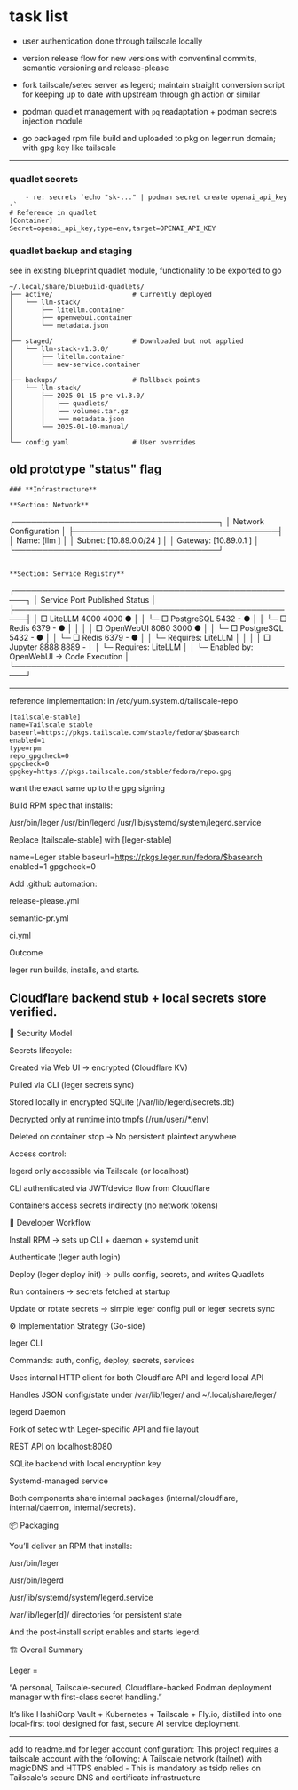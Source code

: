 # task list

- user authentication done through tailscale locally

- version release flow for new versions with conventinal commits, semantic versioning and release-please

- fork tailscale/setec server as legerd; maintain straight conversion script for keeping up to date with upstream through gh action or similar

- podman quadlet management with `pq` readaptation + podman secrets injection module

- go packaged rpm file build and uploaded to pkg on leger.run domain; with gpg key like tailscale

---

### quadlet secrets
```
    - re: secrets `echo "sk-..." | podman secret create openai_api_key -`
# Reference in quadlet
[Container]
Secret=openai_api_key,type=env,target=OPENAI_API_KEY
```


### quadlet backup and staging
see in existing blueprint quadlet module, functionality to be exported to go
```
~/.local/share/bluebuild-quadlets/
├── active/                    # Currently deployed
│   └── llm-stack/
│       ├── litellm.container
│       ├── openwebui.container
│       └── metadata.json
│
├── staged/                    # Downloaded but not applied
│   └── llm-stack-v1.3.0/
│       ├── litellm.container
│       └── new-service.container
│
├── backups/                   # Rollback points
│   └── llm-stack/
│       ├── 2025-01-15-pre-v1.3.0/
│       │   ├── quadlets/
│       │   ├── volumes.tar.gz
│       │   └── metadata.json
│       └── 2025-01-10-manual/
│
└── config.yaml                # User overrides
```

## old prototype "status" flag
```
### **Infrastructure**

**Section: Network**
```
┌─────────────────────────────────────┐
│ Network Configuration               │
├─────────────────────────────────────┤
│ Name:     [llm                    ] │
│ Subnet:   [10.89.0.0/24           ] │
│ Gateway:  [10.89.0.1              ] │
└─────────────────────────────────────┘
```

**Section: Service Registry**
```
┌────────────────────────────────────────────────────┐
│ Service                 Port    Published   Status │
├────────────────────────────────────────────────────┤
│ □ LiteLLM              4000    4000        ●      │
│ └─ □ PostgreSQL        5432    -           ●      │
│ └─ □ Redis             6379    -           ●      │
│                                                     │
│ □ OpenWebUI            8080    3000        ●      │
│ └─ □ PostgreSQL        5432    -           ●      │
│ └─ □ Redis             6379    -           ●      │
│ └─ Requires: LiteLLM                               │
│                                                     │
│ □ Jupyter              8888    8889        -      │
│ └─ Requires: LiteLLM                               │
│ └─ Enabled by: OpenWebUI → Code Execution         │
└────────────────────────────────────────────────────┘


---

reference implementation: 
in /etc/yum.system.d/tailscale-repo
```
[tailscale-stable]
name=Tailscale stable
baseurl=https://pkgs.tailscale.com/stable/fedora/$basearch
enabled=1
type=rpm
repo_gpgcheck=0
gpgcheck=0
gpgkey=https://pkgs.tailscale.com/stable/fedora/repo.gpg
```
want the exact same up to the gpg signing

Build RPM spec that installs:

/usr/bin/leger
/usr/bin/legerd
/usr/lib/systemd/system/legerd.service


Replace [tailscale-stable] with [leger-stable]

name=Leger stable
baseurl=https://pkgs.leger.run/fedora/$basearch
enabled=1
gpgcheck=0


Add .github automation:

release-please.yml

semantic-pr.yml

ci.yml

Outcome

leger run builds, installs, and starts.

Cloudflare backend stub + local secrets store verified.
---
🔐 Security Model

Secrets lifecycle:

Created via Web UI → encrypted (Cloudflare KV)

Pulled via CLI (leger secrets sync)

Stored locally in encrypted SQLite (/var/lib/legerd/secrets.db)

Decrypted only at runtime into tmpfs (/run/user/<UID>/*.env)

Deleted on container stop
→ No persistent plaintext anywhere

Access control:

legerd only accessible via Tailscale (or localhost)

CLI authenticated via JWT/device flow from Cloudflare

Containers access secrets indirectly (no network tokens)

🧰 Developer Workflow

Install RPM → sets up CLI + daemon + systemd unit

Authenticate (leger auth login)

Deploy (leger deploy init) → pulls config, secrets, and writes Quadlets

Run containers → secrets fetched at startup

Update or rotate secrets → simple leger config pull or leger secrets sync

⚙️ Implementation Strategy (Go-side)

leger CLI

Commands: auth, config, deploy, secrets, services

Uses internal HTTP client for both Cloudflare API and legerd local API

Handles JSON config/state under /var/lib/leger/ and ~/.local/share/leger/

legerd Daemon

Fork of setec with Leger-specific API and file layout

REST API on localhost:8080

SQLite backend with local encryption key

Systemd-managed service

Both components share internal packages (internal/cloudflare, internal/daemon, internal/secrets).

📦 Packaging

You’ll deliver an RPM that installs:

/usr/bin/leger

/usr/bin/legerd

/usr/lib/systemd/system/legerd.service

/var/lib/leger[d]/ directories for persistent state

And the post-install script enables and starts legerd.

🏗️ Overall Summary

Leger =

“A personal, Tailscale-secured, Cloudflare-backed Podman deployment manager with first-class secret handling.”

It’s like HashiCorp Vault + Kubernetes + Tailscale + Fly.io, distilled into one local-first tool designed for fast, secure AI service deployment.

---

add to readme.md for leger account configuration: This project requires a tailscale account with the following:
A Tailscale network (tailnet) with magicDNS and HTTPS enabled - This is mandatory as tsidp relies on Tailscale's secure DNS and certificate infrastructure
